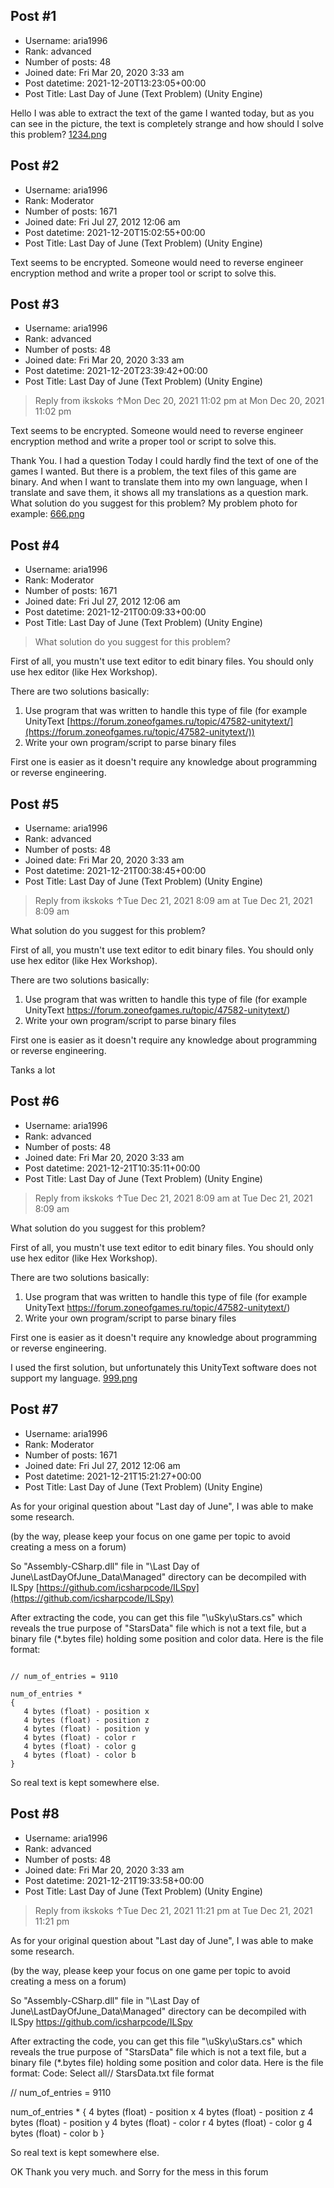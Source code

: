 ## Post #1
- Username: aria1996
- Rank: advanced
- Number of posts: 48
- Joined date: Fri Mar 20, 2020 3:33 am
- Post datetime: 2021-12-20T13:23:05+00:00
- Post Title: Last Day of June (Text Problem) (Unity Engine)

Hello
I was able to extract the text of the game I wanted today, but as you can see in the picture, the text is completely strange and how should I solve this problem?
[1234.png](https://xentaxbackup.github.io/file/21427_1234.png)
## Post #2
- Username: aria1996
- Rank: Moderator
- Number of posts: 1671
- Joined date: Fri Jul 27, 2012 12:06 am
- Post datetime: 2021-12-20T15:02:55+00:00
- Post Title: Last Day of June (Text Problem) (Unity Engine)

Text seems to be encrypted. Someone would need to reverse engineer encryption method and write a proper tool or script to solve this.
## Post #3
- Username: aria1996
- Rank: advanced
- Number of posts: 48
- Joined date: Fri Mar 20, 2020 3:33 am
- Post datetime: 2021-12-20T23:39:42+00:00
- Post Title: Last Day of June (Text Problem) (Unity Engine)

> Reply from ikskoks ↑Mon Dec 20, 2021 11:02 pm at Mon Dec 20, 2021 11:02 pm
>
> 
Text seems to be encrypted. Someone would need to reverse engineer encryption method and write a proper tool or script to solve this.

Thank You.
I had a question
Today I could hardly find the text of one of the games I wanted.
But there is a problem, the text files of this game are binary.
And when I want to translate them into my own language, when I translate and save them, it shows all my translations as a question mark.
What solution do you suggest for this problem?
My problem photo for example:
[666.png](https://xentaxbackup.github.io/file/21428_666.png)
## Post #4
- Username: aria1996
- Rank: Moderator
- Number of posts: 1671
- Joined date: Fri Jul 27, 2012 12:06 am
- Post datetime: 2021-12-21T00:09:33+00:00
- Post Title: Last Day of June (Text Problem) (Unity Engine)

> What solution do you suggest for this problem?

First of all, you mustn't use text editor to edit binary files.
You should only use hex editor (like Hex Workshop).

There are two solutions basically:
1. Use program that was written to handle this type of file (for example UnityText [https://forum.zoneofgames.ru/topic/47582-unitytext/](https://forum.zoneofgames.ru/topic/47582-unitytext/))
2. Write your own program/script to parse binary files

First one is easier as it doesn't require any knowledge about programming or reverse engineering.
## Post #5
- Username: aria1996
- Rank: advanced
- Number of posts: 48
- Joined date: Fri Mar 20, 2020 3:33 am
- Post datetime: 2021-12-21T00:38:45+00:00
- Post Title: Last Day of June (Text Problem) (Unity Engine)

> Reply from ikskoks ↑Tue Dec 21, 2021 8:09 am at Tue Dec 21, 2021 8:09 am
>
> 
What solution do you suggest for this problem?

First of all, you mustn't use text editor to edit binary files.
You should only use hex editor (like Hex Workshop).

There are two solutions basically:
1. Use program that was written to handle this type of file (for example UnityText https://forum.zoneofgames.ru/topic/47582-unitytext/)
2. Write your own program/script to parse binary files

First one is easier as it doesn't require any knowledge about programming or reverse engineering.

Tanks a lot
## Post #6
- Username: aria1996
- Rank: advanced
- Number of posts: 48
- Joined date: Fri Mar 20, 2020 3:33 am
- Post datetime: 2021-12-21T10:35:11+00:00
- Post Title: Last Day of June (Text Problem) (Unity Engine)

> Reply from ikskoks ↑Tue Dec 21, 2021 8:09 am at Tue Dec 21, 2021 8:09 am
>
> 
What solution do you suggest for this problem?

First of all, you mustn't use text editor to edit binary files.
You should only use hex editor (like Hex Workshop).

There are two solutions basically:
1. Use program that was written to handle this type of file (for example UnityText https://forum.zoneofgames.ru/topic/47582-unitytext/)
2. Write your own program/script to parse binary files

First one is easier as it doesn't require any knowledge about programming or reverse engineering.

I used the first solution, but unfortunately this UnityText software does not support my language.
[999.png](https://xentaxbackup.github.io/file/21434_999.png)
## Post #7
- Username: aria1996
- Rank: Moderator
- Number of posts: 1671
- Joined date: Fri Jul 27, 2012 12:06 am
- Post datetime: 2021-12-21T15:21:27+00:00
- Post Title: Last Day of June (Text Problem) (Unity Engine)

As for your original question about "Last day of June",
I was able to make some research.

(by the way, please keep your focus on one game per topic to avoid creating a mess on a forum)

So "Assembly-CSharp.dll" file in "\Last Day of June\LastDayOfJune_Data\Managed\" directory
can be decompiled with ILSpy [https://github.com/icsharpcode/ILSpy](https://github.com/icsharpcode/ILSpy)

After extracting the code, you can get this file "\uSky\uStars.cs" which reveals the true purpose of "StarsData" file
which is not a text file, but a binary file (*.bytes file) holding some position and color data.
Here is the file format:

```

// num_of_entries = 9110

num_of_entries *
{
   4 bytes (float) - position x
   4 bytes (float) - position z
   4 bytes (float) - position y
   4 bytes (float) - color r
   4 bytes (float) - color g
   4 bytes (float) - color b
}
```


So real text is kept somewhere else.
## Post #8
- Username: aria1996
- Rank: advanced
- Number of posts: 48
- Joined date: Fri Mar 20, 2020 3:33 am
- Post datetime: 2021-12-21T19:33:58+00:00
- Post Title: Last Day of June (Text Problem) (Unity Engine)

> Reply from ikskoks ↑Tue Dec 21, 2021 11:21 pm at Tue Dec 21, 2021 11:21 pm
>
> 
As for your original question about "Last day of June",
I was able to make some research.

(by the way, please keep your focus on one game per topic to avoid creating a mess on a forum)

So "Assembly-CSharp.dll" file in "\Last Day of June\LastDayOfJune_Data\Managed\" directory
can be decompiled with ILSpy https://github.com/icsharpcode/ILSpy

After extracting the code, you can get this file "\uSky\uStars.cs" which reveals the true purpose of "StarsData" file
which is not a text file, but a binary file (*.bytes file) holding some position and color data.
Here is the file format:
Code: Select all// StarsData.txt file format

// num_of_entries = 9110

num_of_entries *
{
   4 bytes (float) - position x
   4 bytes (float) - position z
   4 bytes (float) - position y
   4 bytes (float) - color r
   4 bytes (float) - color g
   4 bytes (float) - color b
}

So real text is kept somewhere else.

OK Thank you very much.
and Sorry for the mess in this forum
